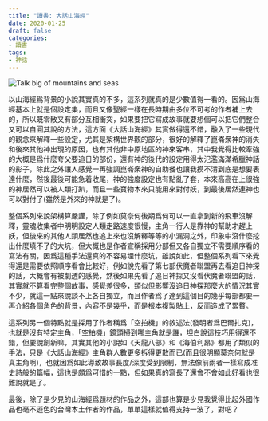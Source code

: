 ```yaml
---
title: "讀書: 大話山海經"
date: 2020-01-25
draft: false
categories:
- 讀書
tags:
- 神話
---
```

![Talk big of mountains and seas](/zh/read/talk-big-of-mountains-and-seas.jpg)

以山海經爲背景的小說其實真的不多，這系列就真的是少數值得一看的。因爲山海經基本上就是個設定集，而且又像聖經一樣在長時期由多位不可考的作者補上去的，所以既零散又有部分互相衝突，如果要把它寫成故事就要想個可以把它們整合又可以自圓其說的方法，這方面《大話山海經》其實做得還不錯，融入了一些現代的觀念來解釋一些設定，尤其是架構世界觀的部分，很好的解釋了崑崙衆神的消失和後來其他神出現的原因，也有其他非中原地區的神來客串，其中我覺得比較牽強的大概是爲什麼夸父要追日的部份，還有神的後代的設定用得太氾濫滿滿希臘神話的影子，除此之外讓人感覺一再強調崑崙衆神的自助餐也讓我摸不清到底是想要表達什麼，然後最後可能急着收尾，神的強度設定也有點亂了套，本來高高在上很強的神居然可以被人類打趴，而且一些寶物本來只能用來對付妖，到最後居然連神也可以對付了(雖然是外來的神就是了)。

整個系列來說架構算嚴謹，除了例如莫奈何後期爲何可以一直拿到新的飛車沒解釋，靈魂收集者中明明設定人類走路速度很慢，主角一行人是靠神的幫助才趕上妖，但後來的其他人類居然也追上來也沒解釋等等的小漏洞之外，印象中沒什麼挖出什麼填不了的大坑，但大概也是作者宣稱採用分部但又各自獨立不需要順序看的寫法有關，因爲這種手法還真的不容易埋什麼坑，雖說如此，但整個系列看下來覺得還是需要依照順序看會比較好，例如說先看了第七部伏魔者聯盟再去看追日神探的話，大概會有被劇透的感覺，然後如果先看了追日神探又沒看伏魔者聯盟的話，其實就不算看完整個故事，感覺差很多，類似但影響沒追日神探那麼大的情況其實不少，就這一點來說談不上各自獨立，而且作者爲了達到這個目的幾乎每部都要一再介紹各個角色的背景，內容不是幾乎，而是根本複製貼上，反而造成了累贅。

這系列另一個特點就是採用了作者稱爲「空拍機」的敘述法(發明者爲巴爾扎克)，也就是沒有特定主角，「空拍機」鏡頭掃到哪主角就是誰，坦白說這技巧用得還不錯，但要說創新嘛，其實其他的小說如《天龍八部》和《海伯利昂》都用了類似的手法，只是《大話山海經》主角群人數更多拆得更散而已(而且很明顯莫奈何就是真主角啊)，也就因爲如此導致故事長度/深度受到限制，無法像前兩者一樣寫成准史詩般的篇幅，這也是頗爲可惜的一點，但如果真的寫長了還會不會如此好看也很難說就是了。

最後，除了是少見的山海經爲題材的作品之外，這部也算是少見我覺得比起外國作品也毫不遜色的台灣本土作者的作品，單單這樣就值得支持一波了，對吧？
